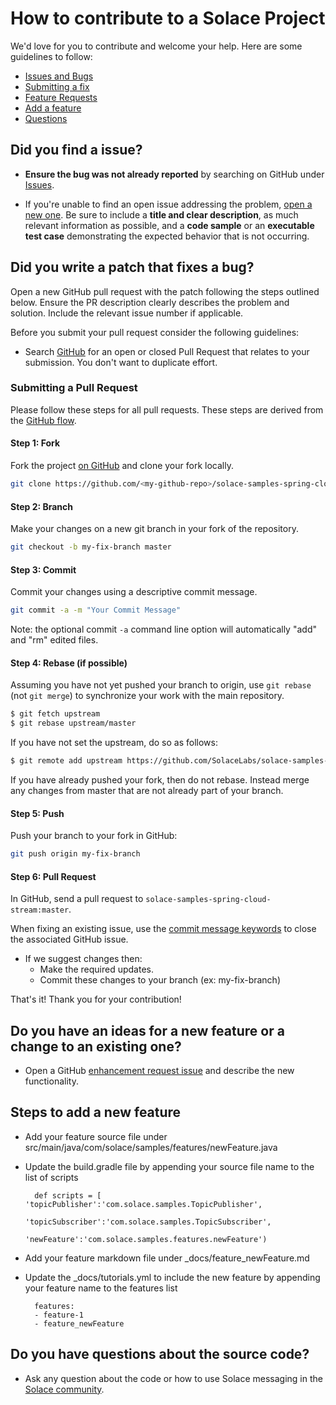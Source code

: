 # How to contribute to a Solace Project

We'd love for you to contribute and welcome your help. Here are some guidelines to follow:

- [Issues and Bugs](#issue)
- [Submitting a fix](#submitting)
- [Feature Requests](#features)
- [Add a feature](#addFeature)
- [Questions](#questions)

## <a name="issue"></a> Did you find a issue?

* **Ensure the bug was not already reported** by searching on GitHub under [Issues](https://github.com/SolaceLabs/solace-samples-spring-cloud-stream/issues).

* If you're unable to find an open issue addressing the problem, [open a new one](https://github.com/SolaceLabs/solace-samples-spring-cloud-stream/issues/new). Be sure to include a **title and clear description**, as much relevant information as possible, and a **code sample** or an **executable test case** demonstrating the expected behavior that is not occurring.

## <a name="submitting"></a> Did you write a patch that fixes a bug?

Open a new GitHub pull request with the patch following the steps outlined below. Ensure the PR description clearly describes the problem and solution. Include the relevant issue number if applicable.

Before you submit your pull request consider the following guidelines:

* Search [GitHub](https://github.com/SolaceLabs/solace-samples-spring-cloud-stream/pulls) for an open or closed Pull Request
  that relates to your submission. You don't want to duplicate effort.

### Submitting a Pull Request

Please follow these steps for all pull requests. These steps are derived from the [GitHub flow](https://help.github.com/articles/github-flow/).

#### Step 1: Fork

Fork the project [on GitHub](https://github.com/SolaceLabs/solace-samples-spring-cloud-stream) and clone your fork
locally.

```sh
git clone https://github.com/<my-github-repo>/solace-samples-spring-cloud-stream
```

#### Step 2: Branch

Make your changes on a new git branch in your fork of the repository.

```sh
git checkout -b my-fix-branch master
```

#### Step 3: Commit

Commit your changes using a descriptive commit message.

```sh
git commit -a -m "Your Commit Message"
```

Note: the optional commit `-a` command line option will automatically "add" and "rm" edited files.

#### Step 4: Rebase (if possible)

Assuming you have not yet pushed your branch to origin, use `git rebase` (not `git merge`) to synchronize your work with the main
repository.

```sh
$ git fetch upstream
$ git rebase upstream/master
```

If you have not set the upstream, do so as follows:

```sh
$ git remote add upstream https://github.com/SolaceLabs/solace-samples-spring-cloud-stream
```

If you have already pushed your fork, then do not rebase. Instead merge any changes from master that are not already part of your branch.

#### Step 5: Push

Push your branch to your fork in GitHub:

```sh
git push origin my-fix-branch
```

#### Step 6: Pull Request

In GitHub, send a pull request to `solace-samples-spring-cloud-stream:master`.

When fixing an existing issue, use the [commit message keywords](https://help.github.com/articles/closing-issues-via-commit-messages/) to close the associated GitHub issue.

* If we suggest changes then:
  * Make the required updates.
  * Commit these changes to your branch (ex: my-fix-branch)

That's it! Thank you for your contribution!

## <a name="features"></a> **Do you have an ideas for a new feature or a change to an existing one?**

* Open a GitHub [enhancement request issue](https://github.com/SolaceLabs/solace-samples-spring-cloud-stream/issues/new) and describe the new functionality.

## <a name="addFeature"></a> **Steps to add a new feature**

* Add your feature source file under src/main/java/com/solace/samples/features/newFeature.java
* Update the build.gradle file by appending your source file name to the list of scripts

        def scripts = [ 'topicPublisher':'com.solace.samples.TopicPublisher',
                        'topicSubscriber':'com.solace.samples.TopicSubscriber',
                        'newFeature':'com.solace.samples.features.newFeature')
* Add your feature markdown file under \_docs/feature\_newFeature.md
* Update the \_docs/tutorials.yml to include the new feature by appending your feature name to the features list

        features:
        - feature-1
        - feature_newFeature

##  <a name="questions"></a> Do you have questions about the source code?

* Ask any question about the code or how to use Solace messaging in the [Solace community](http://dev.solace.com/community/).
